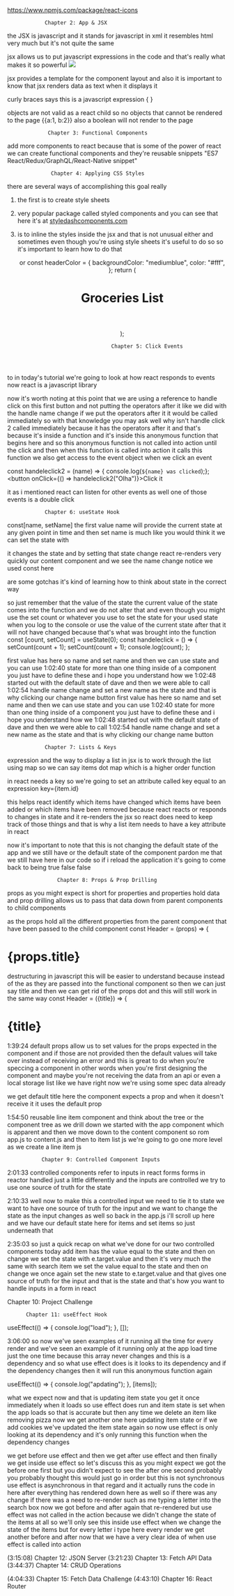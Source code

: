 https://www.npmjs.com/package/react-icons

                Chapter 2: App & JSX

the JSX is javascript and it stands for javascript in xml it resembles html very much but it's not quite the same

jsx allows us to put javascript expressions in the code and that's really what makes it so powerful
<img src={logo} className="App-logo">

jsx provides a template for the component layout and also it is important to know that jsx renders data as text when it displays it

curly braces says this is a javascript expression { }

objects are not valid as a react child so no objects that cannot be rendered to the page {{a:1, b:2}}
also a boolean will not render to the page

                 Chapter 3: Functional Components

add more components to react because that is some of the power of react we can create functional components and they're reusable
snippets "ES7 React/Redux/GraphQL/React-Native snippet"

                  Chapter 4: Applying CSS Styles

there are several ways of accomplishing this goal really

1.  the first is to create style sheets
2.  very popular package called styled components and you can see that here it's at [styledashcomponents.com](https://styled-components.com/)
3.  is to inline the styles inside the jsx and that is not unusual either and sometimes even though you're using style sheets it's useful to do so so it's important to learn how to do that
    <header style={{
              backgroundColor: "mediumblue",
              color: "#fff"  }}>
    or
    const headerColor = {
    backgroundColor: "mediumblue",
    color: "#fff",
    };
    return ( <header style={headerColor}><h1>Groceries List</h1></header>);

                        Chapter 5: Click Events

to in today's tutorial we're going to look at how react responds to events
now react is a javascript library

now it's worth noting at this point that we are using a reference to handle click on this first button and not putting the operators after it like we did with the handle name change if we put the operators after it it would be called immediately so with that knowledge you may ask well why isn't handle click 2 called immediately because it has the operators after it and that's because it's inside a function and it's inside this anonymous function that begins here and so this anonymous function is not called into action until the click and then when this function is called into action it calls this function we also get access to the event object when we click an event

const handeleclick2 = (name) => {
console.log(`${name} was clicked`);};
<button onClick={() => handeleclick2("Olha")}>Click it</button>

it as i mentioned react can listen for other events as well one of those events is a double click

<p onDoubleClick={handeleclick}>

                Chapter 6: useState Hook

const[name, setName]
the first value name will provide the current state at any given point in time and then
set name is much like you would think it we can set the state with

it changes the state and by setting that state change react re-renders very quickly our content component and we see the name change notice we used const here

are some gotchas it's kind of learning how to think about state in the correct way

so just remember that the value of the state the current value of the state comes into the function and we do not alter that and even though you might use the set count or whatever you use to set the state for your used state when you log to the console or use the value of the current state after that it will not have changed because that's what was brought into the function
const [count, setCount] = useState(0);
const handeleclick = () => {
setCount(count + 1);
setCount(count + 1);
console.log(count);
};

first value has here so name and set name and then we can use state and you can use
1:02:40
state for more than one thing inside of a component you just have to define these and i hope you understand how we
1:02:48
started out with the default state of dave and then we were able to call
1:02:54
handle name change and set a new name as the state and that is why clicking our change name button
first value has here so name and set name and then we can use state and you can use
1:02:40
state for more than one thing inside of a component you just have to define these and i hope you understand how we
1:02:48
started out with the default state of dave and then we were able to call
1:02:54
handle name change and set a new name as the state and that is why clicking our change name button

                Chapter 7: Lists & Keys

expression and the way to display a list in jsx is to work through the list using map so we can say items dot map which is a higher order function

in react needs a key so we're going to set an attribute called key equal to an expression key={item.id}

this helps react identify which items have changed which items have been added or which items have been removed because react reacts or responds to changes in state and it re-renders the jsx so react does need to keep track of those things and that is why a list item needs to have a key attribute in react

now it's important to note that this is not changing the default state of the app and we still have or the default state of the component pardon me that we still have here in our code so if i reload the application it's going to come back to being true false false

                    Chapter 8: Props & Prop Drilling

props as you might expect is short for properties and properties hold data and prop drilling allows us to pass that data down from parent components to child components

as the props hold all the different properties from the parent component that have been passed to the child component
const Header = (props) => {

<h1>{props.title}</h1>

destructuring in javascript this will be easier to understand because instead of the as they are passed into the functional component so then we can just say title and then we can get rid of the props dot and this will still work in the same way
const Header = ({title}) => {

<h1>{title}</h1>

1:39:24 default props allow us to set values for the props expected in the component and if those are not provided then the default values will take over instead of receiving an error and this is great to do when you're speccing a component in other words when you're first designing the component and maybe you're not receiving the data from an api or even a local storage list like we have right now we're using some spec data already

we get default title here the component expects a prop and when it doesn't receive it it uses the default prop

1:54:50 reusable line item component
and think about the tree or the component tree as we drill down we started with the app component which is apparent and then we move down to the content component so rom app.js to content.js and then to item list js we're going to go one more level as we create a line item js

               Chapter 9: Controlled Component Inputs

2:01:33 controlled components refer to inputs in react forms forms in reactor handled just a little differently and the inputs are controlled we try to use one source of truth for the state

2:10:33 well now to make this a controlled input we need to tie it to state we want to have one source of truth for the input and we want to change the state as the input changes as well so back in the app.js i'll scroll up here and we have our default state here for items and set items so just underneath that

2:35:03 so just a quick recap on what we've done for our two controlled components today add item
has the value equal to the state and then on change we set the state with
e.target.value and then it's very much the same with search item we set the value equal to
the state and then on change we once again set the new state to e.target.value
and that gives one source of truth for the input and that is the state and that's how you want to handle inputs in
a form in react

Chapter 10: Project Challenge

          Chapter 11: useEffect Hook

useEffect(() => {
console.log("load");
}, []);

3:06:00
so now we've seen examples of it running all the time for every render and we've seen an example of it running only at the app load time just the one time because this array never changes and this is a dependency and so what use effect does is it looks to its dependency and if the dependency changes then it will run this anonymous function again

useEffect(() => {
console.log("apdating");
}, [items]);

what we expect now and that is updating item state you get it once immediately when it loads so use effect does run and item state is set when the app loads so that is accurate but then any time we delete an item like removing pizza now we get another one here updating item state or if we add cookies we've updated the item state again so now use effect is only looking at its dependency and it's only running this function when the dependency changes

we get before use effect and then we get after use effect and then finally we get inside use effect so let's discuss this as you might expect we got the before one first but you didn't expect to see the after one second probably you probably thought this would just go in order but this is not synchronous use effect is asynchronous in that regard and it actually runs the code in here after everything has rendered down here as well so if there was any change if there was a need to re-render such as me typing a letter into the search box now we got before and after again that re-rendered but use effect was not called in the action because we didn't change the state of the items at all so we'll only see this inside use effect when we change the state of the items but for every letter i type here every render we get another before and after now that we have a very clear idea of when use effect is called into action

(3:15:08) Chapter 12: JSON Server
(3:21:23) Chapter 13: Fetch API Data
(3:44:37) Chapter 14: CRUD Operations

(4:04:33) Chapter 15: Fetch Data Challenge
(4:43:10) Chapter 16: React Router
